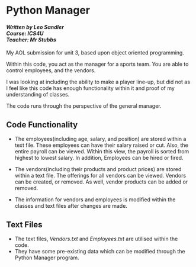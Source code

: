 # Python Manager 
#### _Written by Leo Sandler_ <br /> _Course: ICS4U_ <br /> _Teacher: Mr Stubbs_

My AOL submission for unit 3, based upon object oriented programming.

Within this code, you act as the manager for a sports team. You are able to control employees, and the vendors.

I was looking at including the ability to make a player line-up, but did not as I feel like this code has enough functionality within it and proof of my understanding of classes.

The code runs through the perspective of the general manager.

## Code Functionality
-  The employees(including age, salary, and position) are stored within a text file.
These employees can have their salary raised or cut. Also, the entire payroll can be viewed. Within this view,
the payroll is sorted from highest to lowest salary. In addition, Employees can be hired or fired.

- The vendors(including their products and product prices) are stored within a text file. The offerings for all vendors
can be viewed. Vendors can be created, or removed. As well, vendor products can be added or removed.

- The information for vendors and employees is modified within the classes and text files after changes are made.

## Text Files
- The text files, _Vendors.txt_ and _Employees.txt_ are utilised within the code.
- They have some pre-existing data which can be modified through the Python Manager program.
